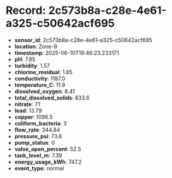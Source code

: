 # Record: 2c573b8a-c28e-4e61-a325-c50642acf695

- **sensor_id**: 2c573b8a-c28e-4e61-a325-c50642acf695
- **location**: Zone-9
- **timestamp**: 2025-06-10T19:46:23.233171
- **pH**: 7.85
- **turbidity**: 1.57
- **chlorine_residual**: 1.85
- **conductivity**: 1187.0
- **temperature_C**: 11.9
- **dissolved_oxygen**: 8.41
- **total_dissolved_solids**: 833.6
- **nitrate**: 7.1
- **lead**: 13.79
- **copper**: 1096.5
- **coliform_bacteria**: 3
- **flow_rate**: 344.84
- **pressure_psi**: 73.6
- **pump_status**: 0
- **valve_open_percent**: 52.5
- **tank_level_m**: 7.39
- **energy_usage_kWh**: 747.2
- **event_type**: normal